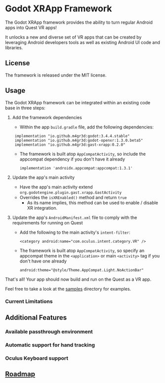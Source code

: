 # Godot XRApp Framework

The Godot XRApp framework provides the ability to turn regular Android apps into Quest VR apps!

It unlocks a new and diverse set of VR apps that can be created by leveraging
Android developers tools as well as existing Android UI code and libraries.

## License

The framework is released under the MIT license.

## Usage

The Godot XRApp framework can be integrated within an existing code base in three steps:

1. Add the framework dependencies
   - Within the app `build.gradle` file, add the following dependencies:
   ```
    implementation "io.github.m4gr3d:godot:3.4.4.stable"
    implementation "io.github.m4gr3d:godot-openxr:1.3.0.beta5"
    implementation "io.github.m4gr3d:gast-xrapp:0.2.0"
   ```
   - The framework is built atop `AppCompatActivity`, so include the appcompat dependency if you
     don't have it already
     ```
     implementation 'androidx.appcompat:appcompat:1.3.1'
     ```

1. Update the app's main activity
    - Have the app's main activity extend `org.godotengine.plugin.gast.xrapp.GastActivity`
    - Overrides the `isXREnabled()` method and return `true`
        - As its name implies, this method can be used to enable / disable XR integration.

1. Update the app's `AndroidManifest.xml` file to comply with the requirements for running on Quest
    - Add the following to the main activity's `intent-filter`:
      ```
      <category android:name="com.oculus.intent.category.VR" />
      ```
    - The framework is built atop `AppCompatActivity`, so specify an appcompat theme in the
      `<application>` or main `<activity>` tag if you don't have one already
      ```
      android:theme="@style/Theme.AppCompat.Light.NoActionBar"
      ```

That's all! Your app should now build and run on the Quest as a VR app.

Feel free to take a look at the [samples](../../../samples/xrapp) directory for examples.

### Current Limitations

## Additional Features

### Available passthrough environment

### Automatic support for hand tracking

### Oculus Keyboard support

## [Roadmap](ROADMAP.md)


